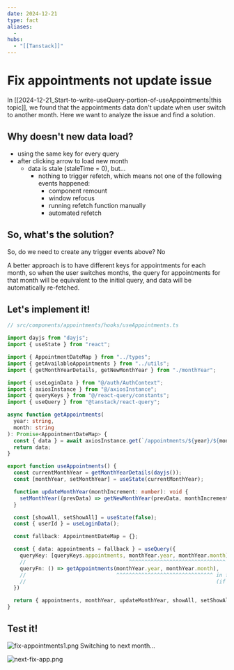 ```yaml
---
date: 2024-12-21
type: fact
aliases:
  -
hubs:
  - "[[Tanstack]]"
---
```


# Fix appointments not update issue

In [[2024-12-21_Start-to-write-useQuery-portion-of-useAppointments|this topic]], we found that the appointments data don't update when user switch to another month. Here we want to analyze the issue and find a solution.


## Why doesn't new data load?

* using the same key for every query
* after clicking arrow to load new month
    * data is stale (staleTime = 0), but...
        * nothing to trigger refetch, which means not one of the following events happened:
            * component remount
            * window refocus
            * running refetch function manually
            * automated refetch


## So, what's the solution?

So, do we need to create any trigger events above? No

A better approach is to have different keys for appointments for each month, so when the user switches months, the query for appointments for that month will be equivalent to the initial query, and data will be automatically re-fetched.


## Let's implement it!

```ts
// src/components/appointments/hooks/useAppointments.ts

import dayjs from "dayjs";
import { useState } from "react";

import { AppointmentDateMap } from "../types";
import { getAvailableAppointments } from "../utils";
import { getMonthYearDetails, getNewMonthYear } from "./monthYear";

import { useLoginData } from "@/auth/AuthContext";
import { axiosInstance } from "@/axiosInstance";
import { queryKeys } from "@/react-query/constants";
import { useQuery } from "@tanstack/react-query";

async function getAppointments(
  year: string,
  month: string
): Promise<AppointmentDateMap> {
  const { data } = await axiosInstance.get(`/appointments/${year}/${month}`);
  return data;
}

export function useAppointments() {
  const currentMonthYear = getMonthYearDetails(dayjs());
  const [monthYear, setMonthYear] = useState(currentMonthYear);

  function updateMonthYear(monthIncrement: number): void {
    setMonthYear((prevData) => getNewMonthYear(prevData, monthIncrement));
  }

  const [showAll, setShowAll] = useState(false);
  const { userId } = useLoginData();

  const fallback: AppointmentDateMap = {};

  const { data: appointments = fallback } = useQuery({
    queryKey: [queryKeys.appointments, monthYear.year, monthYear.month],
    //                                 ^^^^^^^^^^^^^^^^^^^^^^^^^^^^^^^ instead of monthYear, but monthYear.year and monthYear.month (be careful here!)
    queryFn: () => getAppointments(monthYear.year, monthYear.month),
    //                             ^^^^^^^^^^^^^^^^^^^^^^^^^^^^^^^ in fact, any dynamic value in queryFn should be dependent on queryKey
    //                                                             (if you install eslint-plugin-react-hooks, it will warn you about this)
  })

  return { appointments, monthYear, updateMonthYear, showAll, setShowAll };
}
```

## Test it!

![fix-appointments1.png](../assets/imgs/fix-appointments1.png)
Switching to next month...

![next-fix-app.png](../assets/imgs/next-fix-app.png)
